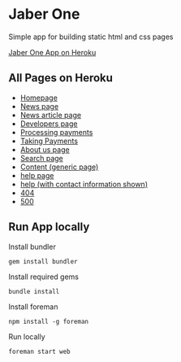 Jaber One
=========

Simple app for building static html and css pages
    
[Jaber One App on Heroku](https://quiet-tundra-23866.herokuapp.com/)
 
All Pages on Heroku
-------------------
* [Homepage](https://quiet-tundra-23866.herokuapp.com)
* [News page](https://quiet-tundra-23866.herokuapp.com/news)
* [News article page](https://quiet-tundra-23866.herokuapp.com/news/article)
* [Developers page](https://quiet-tundra-23866.herokuapp.com/developers)
* [Processing payments](https://quiet-tundra-23866.herokuapp.com/processing-payments)
* [Taking Payments](https://quiet-tundra-23866.herokuapp.com/taking-payments)
* [About us page](https://quiet-tundra-23866.herokuapp.com/about-us)
* [Search page](https://quiet-tundra-23866.herokuapp.com/search)
* [Content (generic page)](https://quiet-tundra-23866.herokuapp.com/content)
* [help page](https://quiet-tundra-23866.herokuapp.com/help)
* [help (with contact information shown)](https://quiet-tundra-23866.herokuapp.com/help?show-contact-information=true)
* [404](https://quiet-tundra-23866.herokuapp.com/404)
* [500](https://quiet-tundra-23866.herokuapp.com/500)
    
Run App locally
---------------

Install bundler

`gem install bundler`

Install required gems

`bundle install`

Install foreman

`npm install -g foreman`

Run locally

`foreman start web`



    
